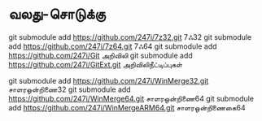 # வலது-சொடுக்கு
git submodule add https://github.com/247i/7z32.git 7ஃ32
git submodule add https://github.com/247i/7z64.git 7ஃ64
git submodule add https://github.com/247i/Git அறிவிலி
git submodule add https://github.com/247i/GitExt.git அறிவிலிநீட்டிப்புகள்

git submodule add https://github.com/247i/WinMerge32.git சாளரஒன்றிணை32
git submodule add https://github.com/247i/WinMerge64.git சாளரஒன்றிணை64
git submodule add https://github.com/247i/WinMergeARM64.git சாளரஒன்றிணைகை64
